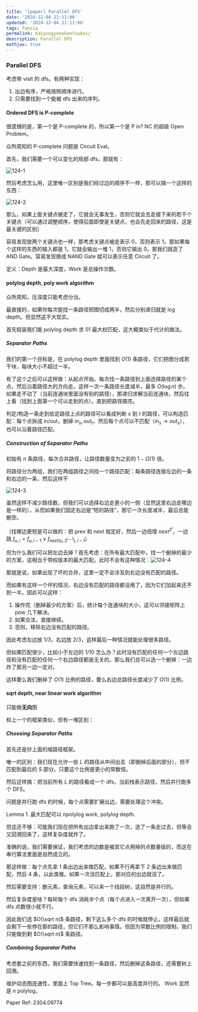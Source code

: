 ```yaml
---
title: '[paper] Parallel DFS'
date: '2024-12-04 21:11:06'
updated: '2024-12-04 21:11:06'
tags: Fancia
permalink: KaiyuugyonoGenfuukei/
description: Parallel DFS
mathjax: true
---
```



### Parallel DFS

考虑带 visit 的 dfs。有两种实现：

1. 出边有序，严格按照顺序进行。
2. 只需要找到一个能被 dfs 出来的序列。

#### Ordered DFS is P-complete

很遗憾的是，第一个是 P-complete 的，所以第一个是 P in? NC 的超级 Open Problem。

众所周知的 P-complete 问题是 Circuit Eval。

首先，我们需要一个可以变化的局部 dfs，那就有：

![124-1](\pic\124-1.png)

然后考虑怎么用，这里唯一区别是我们经过边的顺序不一样，那可以搞一个这样的东西：

![124-2](\pic\124-2.png)

那么，如果上面关键点被走了，它就会无事发生，否则它就会去走接下来的若干个关键点（可以通过调整顺序，使得后面即使是关键点，也会先走回来的路径，这是最关键的区别）



容易发现放两个关键点也一样，那考虑关键点被走表示 $0$，否则表示 $1$。那如果每个这样的东西的输入都是 $1$，它就会输出一堆 $1$，否则它输出 $0$。那我们就造了 AND Gate。容易发现换成 NAND Gate 就可以表示任意 Circuit 了。



定义：Depth 是最大深度，Work 是总操作次数。

#### polylog depth, poly work algorithm

众所周知，压深度只能考虑分治。

最直接的，如果你每次能找一条路径把图切成两半，然后分别递归就是 log depth。但显然这不大现实。

首先假装我们能 polylog depth 求 01 最大权匹配，这大概类似于代计的做法。

##### Separator Paths

我们的第一个目标是，在 polylog depth 里面找到 $O(1)$ 条路径，它们把图分成若干块，每块大小不超过一半。

有了这个之后可以这样做：从起点开始，每次找一条路径到上面选择路径的某个点，然后沿着路径大的方向走。这样一次一条路径长度减半，最多 $O(\log n)$ 步。如果走不动了（当前连通块里面没有别的路径），那递归求解当前连通块，然后往上看（找到上面第一个可以走到的点）。直到把路径搞完。

判定/构造一条走到给定路径上点的路径可以看成判断 $s$ 到 $t$ 的路径，可以构造匹配：每个点拆成 in/out，删掉 $in_s,out_t$，然后每个点可以不匹配（$in_s\to out_s$），也可以沿着路径匹配。



##### Construction of Separator Paths

初始有 $n$ 条路径，每次合并路径，让路径数量变为之前的 $1-\Omega(1)$ 倍。



将路径分为两组，我们在两组路径之间找一个路径匹配：每条路径连接左边的一条和右边的一条，然后这样干

![124-3](\pic\124-3.png)

虽然这样不减少路径数，但我们可以选择右边走更小的一侧（显然这里右边走哪边是一样的），从而如果我们固定右边是“短的路径”，那它一次长度减半，最后总能删空。

（找哪边更短是可以做的：把 prev 和 next 规定好，然后一边倍增 $next^{2^i}$，一边跳 $f_{u,i}=f_{u,i-1}\lor f_{next(u,2^{i-1}),i-1}$）



但为什么我们可以把左边去掉？首先考虑：在所有最大匹配中，找一个删掉的最少的方案，这相当于带权版本的最大匹配。此时不会有这种情况：![124-4](\pic\124-4.png)

那就是说，如果出现了坏的合并，这里一定不会涉及到右边没有匹配的路径。

而如果有这样一个坏的情况，右边没有匹配的路径都没用了，因为它们加起来还不到一半。因此可以这样：

1. 操作完（删掉最少的方案）后，统计每个连通块的大小，这可以邻接矩阵上 pow 几下解决。
2. 如果合法，直接继续。
3. 否则，移除右边没有匹配的路径。

因此考虑左边放 $1/3$，右边放 $2/3$，这样最后一种情况就能处理很多路径。



但如果匹配很少，比如小于左边的 $1/10$ 怎么办？此时没有匹配的任何一个左边路径和没有匹配的任何一个右边路径都是无关的。那么我们总可以选一个删掉：一边炸了那另一边一定对。



这样要么我们删掉了 $O(1)$ 比例的路径，要么右边总路径长度减少了 $O(1)$ 比例。



#### sqrt depth, near linear work algorithm

只能做**无向**图

和上一个的框架类似，但有一堆区别：

##### Choosing Separator Paths

首先还是抄上面的缩路径框架。

唯一的区别：我们现在允许一些 $L$ 的路径从中间出去（即删掉后面的部分），但不匹配到最后的 $S$ 部分。只要这个比例是更小的常数倍。

然后这样搞：把当前所有 $L$ 的路径看成一个 dfs，当前栈表示路径，然后并行跑多个 DFS。

问题是并行跑 dfs 的时候，每个点需要扩展出边，需要处理这个冲突。



Lemma 1. 最大匹配可以 npolylog work, polylog depth.

但这还不够：可能我们现在把所有出边拿出来跑了一次，选了一条走过去，但等会又回溯回来了，这样复杂度就炸了。

准确的说，我们需要保证，我们考虑的边数是被其它点用掉的点数量级的，而这在串行算法里面是自然成立的。

那这样做：每个点先拿 $1$ 条出边出来做匹配，如果不行再拿下 $2$ 条边出来做匹配，然后 $4$ 条，以此类推。如果一次没匹配上，那对应的出边就没了。

然后需要支持：删元素，查询元素，可以来一个线段树，这自然是并行的。



然后复杂度是啥？每轮每个 dfs 消耗半个点（每个点进入一次离开一次），但如果 dfs 点数很小就不行。

因此我们选 $O(\sqrt n)$ 条路径，剩下这么多个 dfs 的时候就停止。这样最后就会剩下一些停在那的路径，但它们不那么影响事情。但因为常数比例的限制，我们只能做到剩 $O(\sqrt n)$ 条路径。



##### Combining Separator Paths

考虑套之前的东西，我们需要快速找到一条路径，然后删掉这条路径，还需要树上回溯。

维护动态图连通性，里面上 Top Tree。每一步都可以是高度并行的。 Work 显然是 n polylog。

Paper Ref: 2304.09774